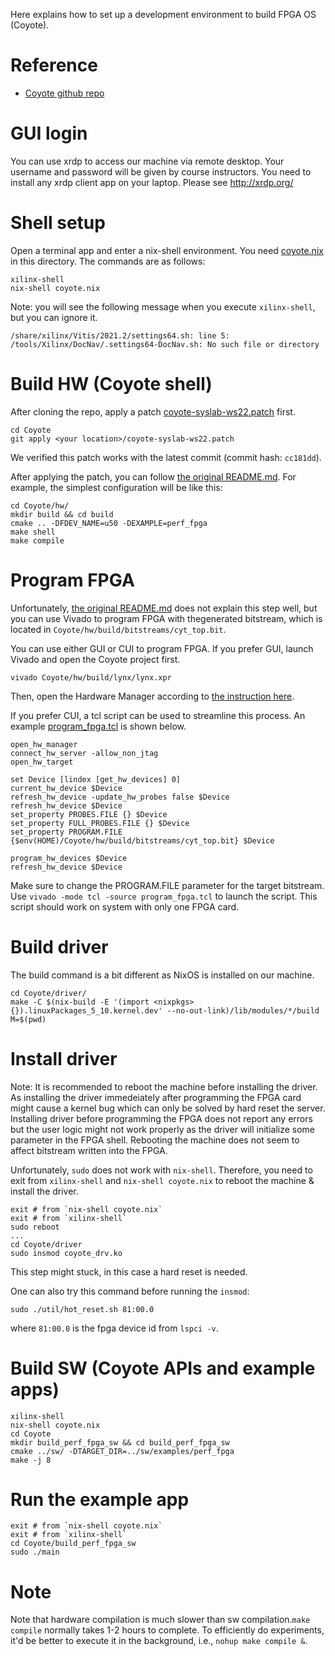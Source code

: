 Here explains how to set up a development environment to build FPGA OS (Coyote). 

# Reference

- [Coyote github repo](https://github.com/fpgasystems/Coyote.git)

# GUI login

You can use xrdp to access our machine via remote desktop. Your username and password will be given by course instructors. 
You need to install any xrdp client app on your laptop. Please see http://xrdp.org/


# Shell setup

Open a terminal app and enter a nix-shell environment. You need [coyote.nix](coyote.nix) in this directory. The commands are as follows: 
```
xilinx-shell
nix-shell coyote.nix
```

Note: you will see the following message when you execute `xilinx-shell`, but you can ignore it.  
```
/share/xilinx/Vitis/2021.2/settings64.sh: line 5: /tools/Xilinx/DocNav/.settings64-DocNav.sh: No such file or directory
```

# Build HW (Coyote shell)

After cloning the repo, apply a patch [coyote-syslab-ws22.patch](coyote-syslab-ws22.patch) first. 

```
cd Coyote
git apply <your location>/coyote-syslab-ws22.patch 
```

We verified this patch works with the latest commit (commit hash: `cc181dd`). 

After applying the patch, you can follow [the original README.md][coyote_readme]. For example, the simplest configuration will be like this: 
```
cd Coyote/hw/
mkdir build && cd build
cmake .. -DFDEV_NAME=u50 -DEXAMPLE=perf_fpga
make shell
make compile
```

# Program FPGA
Unfortunately, [the original README.md][coyote_readme] does not explain this step well, but you can use Vivado to program FPGA with thegenerated bitstream, which is located in `Coyote/hw/build/bitstreams/cyt_top.bit`. 

You can use either GUI or CUI to program FPGA. If you prefer GUI, launch Vivado and open the Coyote project first.
```
vivado Coyote/hw/build/lynx/lynx.xpr 
```
Then, open the Hardware Manager according to [the instruction here](https://docs.xilinx.com/r/en-US/ug908-vivado-programming-debugging/Opening-the-Hardware-Manager). 

If you prefer CUI, a tcl script can be used to streamline this process. An example [program_fpga.tcl](program_fpga.tcl) is shown below. 
```
open_hw_manager
connect_hw_server -allow_non_jtag
open_hw_target

set Device [lindex [get_hw_devices] 0]
current_hw_device $Device
refresh_hw_device -update_hw_probes false $Device
refresh_hw_device $Device
set_property PROBES.FILE {} $Device
set_property FULL_PROBES.FILE {} $Device
set_property PROGRAM.FILE {$env(HOME)/Coyote/hw/build/bitstreams/cyt_top.bit} $Device

program_hw_devices $Device
refresh_hw_device $Device
```

Make sure to change the PROGRAM.FILE parameter for the target bitstream. Use `vivado -mode tcl -source program_fpga.tcl` to launch the script. This script should work on system with only one FPGA card. 


# Build driver

The build command is a bit different as NixOS is installed on our machine. 

```
cd Coyote/driver/
make -C $(nix-build -E '(import <nixpkgs> {}).linuxPackages_5_10.kernel.dev' --no-out-link)/lib/modules/*/build M=$(pwd)
```


# Install driver

Note: It is recommended to reboot the machine before installing the driver. As installing the driver immedeiately after programming the FPGA card might cause a kernel bug which can only be solved by hard reset the server. Installing driver before programming the FPGA does not report any errors but the user logic might not work properly as the driver will initialize some parameter in the FPGA shell. Rebooting the machine does not seem to affect bitstream written into the FPGA.


Unfortunately, `sudo` does not work with `nix-shell`. Therefore, you need to exit from `xilinx-shell` and `nix-shell coyote.nix` to reboot the machine & install the driver. 
```
exit # from `nix-shell coyote.nix`
exit # from `xilinx-shell`
sudo reboot
...
cd Coyote/driver
sudo insmod coyote_drv.ko
```

This step might stuck, in this case a hard reset is needed. 

One can also try this command before running the `insmod`:
```
sudo ./util/hot_reset.sh 81:00.0
```
where `81:00.0` is the fpga device id from `lspci -v`.

# Build SW (Coyote APIs and example apps)

```
xilinx-shell
nix-shell coyote.nix
cd Coyote
mkdir build_perf_fpga_sw && cd build_perf_fpga_sw
cmake ../sw/ -DTARGET_DIR=../sw/examples/perf_fpga
make -j 8
```

# Run the example app

```
exit # from `nix-shell coyote.nix`
exit # from `xilinx-shell`
cd Coyote/build_perf_fpga_sw
sudo ./main
```

# Note 

Note that hardware compilation is much slower than sw compilation.`make compile` normally takes 1-2 hours to complete. 
To efficiently do experiments, it'd be better to execute it in the background, i.e., `nohup make compile &`. 

[coyote_readme]: https://github.com/fpgasystems/Coyote/blob/master/README.md "Coyote/README.md"



